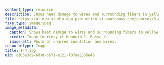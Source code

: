 ```yaml
---
content_type: resource
description: Shows heat damage to wires and surrounding fibers in yellow and red sheaths.
file: https://ol-ocw-studio-app-production.s3.amazonaws.com/courses/3-a27-case-studies-in-forensic-metallurgy-fall-2007/c103e3c96d3db571e221f07ae1085e46_1-4.jpg
file_type: image/jpeg
image_metadata:
  caption: Shows heat damage to wires and surrounding fibers in yellow and red sheaths.
  credit: Image Courtesy of Kenneth C. Russell.
  image-alt: Photo of charred insulation and wires.
resourcetype: Image
title: 1-4.jpg
uid: c103e3c9-6d3d-b571-e221-f07ae1085e46
---
```

